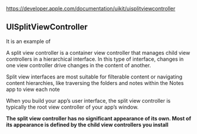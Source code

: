 https://developer.apple.com/documentation/uikit/uisplitviewcontroller

## UISplitViewController 
 
It is an example of 

A split view controller is a container view controller that manages child view controllers in a hierarchical interface. In this type of interface, changes in one view controller drive changes in the content of another.

Split view interfaces are most suitable for filterable content or navigating content hierarchies, like traversing the folders and notes within the Notes app to view each note

When you build your app’s user interface, the split view controller is typically the root view controller of your app’s window. 

**The split view controller has no significant appearance of its own. Most of its appearance is defined by the child view controllers you install**


